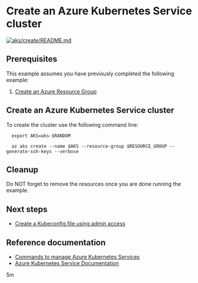 
# Create an Azure Kubernetes Service cluster

[![aks/create/README.md](https://github.com/Azure-Samples/java-on-azure-examples/actions/workflows/aks_create_README_md.yml/badge.svg)](https://github.com/Azure-Samples/java-on-azure-examples/actions/workflows/aks_create_README_md.yml)

## Prerequisites

This example assumes you have previously completed the following example:

1. [Create an Azure Resource Group](../../group/create/README.md)

## Create an Azure Kubernetes Service cluster

<!-- workflow.cron(0 0 * * 6) -->
<!-- workflow.include(../../group/create/README.md) -->
<!-- workflow.run()

  if [[ -z $AKS ]]; then
    export AKS=aks-$RANDOM
    echo ---------------------------------------------------------------------
    echo  Creating AKS cluster - $AKS
    echo ---------------------------------------------------------------------
    az aks create --name $AKS --resource-group $RESOURCE_GROUP --generate-ssh-keys --verbose
    sleep 120 
  fi

  -->

To create the cluster use the following command line:

<!-- workflow.skip() -->
```shell
  export AKS=aks-$RANDOM

  az aks create --name $AKS --resource-group $RESOURCE_GROUP --generate-ssh-keys --verbose 
```

## Cleanup

<!-- workflow.directOnly()

  export RESULT=$(az aks show --name $AKS --resource-group $RESOURCE_GROUP --output tsv --query provisioningState)
  az group delete --name $RESOURCE_GROUP --yes || true
  if [[ "$RESULT" != Succeeded ]]; then
    exit 1
  fi

  -->

Do NOT forget to remove the resources once you are done running the example.

## Next steps

* [Create a Kubeconfig file using admin access](../create-kube-config/README.md)

## Reference documentation

* [Commands to manage Azure Kubernetes Services](https://docs.microsoft.com/cli/azure/aks)
* [Azure Kubernetes Service Documentation](https://docs.microsoft.com/azure/aks/)

5m
